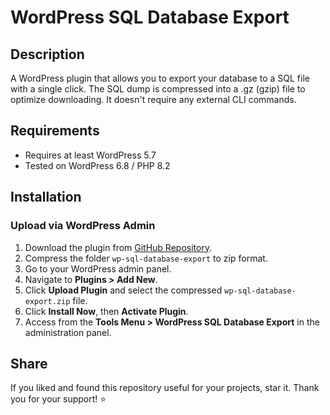 # WordPress SQL Database Export

## Description
A WordPress plugin that allows you to export your database to a SQL file with a single click.
The SQL dump is compressed into a .gz (gzip) file to optimize downloading. It doesn't require any external CLI commands.

## Requirements
- Requires at least WordPress 5.7
- Tested on WordPress 6.8 / PHP 8.2
  
## Installation

### Upload via WordPress Admin
1. Download the plugin from [GitHub Repository](https://github.com/MEStackCodes/WPSQLExport).
2. Compress the folder `wp-sql-database-export` to zip format.
3. Go to your WordPress admin panel.
4. Navigate to **Plugins > Add New**.
5. Click **Upload Plugin** and select the compressed `wp-sql-database-export.zip` file.
6. Click **Install Now**, then **Activate Plugin**.
7. Access from the **Tools Menu > WordPress SQL Database Export** in the administration panel.

## Share
If you liked and found this repository useful for your projects, star it. Thank you for your support! ⭐
